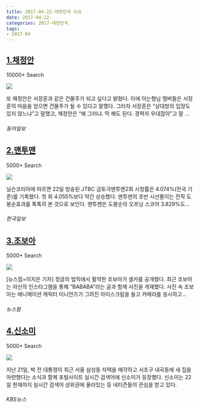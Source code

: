 ```yaml
---
title: 2017-04-22-대한민국 이슈
date: 2017-04-22-
categories: 2017-대한민국
tags: 
- 2017-04
---
```


[1.채정안](http://news.donga.com/BestClick/3/all/20170423/84019582/2)
--

10000+ Search

![](http:)

또 채정안은 서장훈과 같은 건물주가 되고 싶다고 밝혔다. 이에 아는형님 멤버들은 서장훈의 마음을 얻으면 건물주가 될 수 있다고 말했다. 그러자 서장훈은 “상대방의 입장도 있지 않느냐”고 말했고, 채정안은 “왜 그러냐. 막 해도 된다. 경력자 우대잖아”고 말 ...
###### 동아일보

[2.맨투맨](http://www.hankookilbo.com/v/848f2cb9ef28ad9b821e91599a3df37a)
--

5000+ Search

![](http:)

닐슨코리아에 따르면 22일 방송된 JTBC 금토극맨투맨2회 시청률은 4.074%(전국 기준)를 기록했다. 첫 회 4.055%보다 약간 상승했다. 맨투맨의 초반 시선몰이는 전작 도봉순효과를 톡톡히 본 것으로 보인다. 맨투맨은 도봉순의 오프닝 스코어 3.829%도...
###### 한국일보

[3.조보아](http://www.newspim.com/news/view/20170421000215)
--

5000+ Search

![](http:)

[뉴스핌=이지은 기자] 정글의 법칙에서 활약한 조보아가 셀카를 공개했다. 최근 조보아는 자신의 인스타그램을 통해 “BABABA”라는 글과 함께 사진을 게재했다. 사진 속 조보아는 애니메이션 캐릭터 미니언즈가 그려진 아이스크림을 들고 카메라를 응시하고...
###### 뉴스핌

[4.신소미](http://d.kbs.co.kr/news/view.do?ncd=3468621)
--

5000+ Search

![](http:)

지난 21일, 박 전 대통령이 최근 서울 삼성동 자택을 매각하고 서초구 내곡동에 새 집을 마련했다는 소식과 함께 포털사이트 실시간 검색어에 신소미가 등장했다. 신소미는 22일 현재까지 실시간 검색어 상위권에 올라있는 등 네티즌들의 관심을 받고 있다.
###### KBS뉴스

